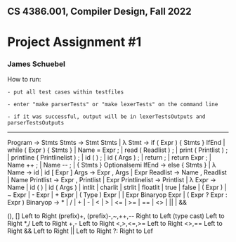 ## CS 4386.001, Compiler Design, Fall 2022
# Project Assignment #1
### James Schuebel

How to run:

    - put all test cases within testfiles
    
    - enter "make parserTests" or "make lexerTests" on the command line
    
    - if it was successful, output will be in lexerTestsOutputs and parserTestsOutputs

------------------------------------------------------

Program → Stmts
Stmts → Stmt Stmts | λ
Stmt → if ( Expr ) { Stmts } IfEnd | while ( Expr ) { Stmts } | Name = Expr ;
| read ( Readlist ) ; | print ( Printlist ) ; | printline ( Printlinelist ) ;
| id ( ) ; | id ( Args ) ; | return ; | return Expr ; | Name ++ ; | Name -- ;
| { Stmts } Optionalsemi
IfEnd → else { Stmts } | λ
Name → id | id [ Expr ]
Args → Expr , Args | Expr
Readlist → Name , Readlist | Name
Printlist → Expr , Printlist | Expr
Printlinelist → Printlist | λ
Expr → Name | id ( ) | id ( Args ) | intlit | charlit | strlit | floatlit | true | false
| ( Expr ) | ~ Expr | - Expr | + Expr | ( Type ) Expr |
| Expr Binaryop Expr | ( Expr ? Expr : Expr )
Binaryop → * | / | + | - | < | > | <= | >= | == | <> | \|\| | &&

(), [] Left to Right
(prefix)+, (prefix)-,~,++,-- Right to Left
(type cast) Left to Right
*,/ Left to Right
+,- Left to Right
<,>,<=,>= Left to Right
<>,== Left to Right
&& Left to Right
|| Left to Right
?: Right to Lef
